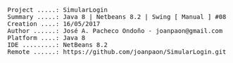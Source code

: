 <pre>

Project .....: SimularLogin
Summary .....: Java 8 | Netbeans 8.2 | Swing [ Manual ] #08
Creation ....: 16/05/2017
Author ......: José A. Pacheco Ondoño - joanpaon@gmail.com
Platform ....: Java 8
IDE .........: NetBeans 8.2
Remote ......: https://github.com/joanpaon/SimularLogin.git

</pre>

